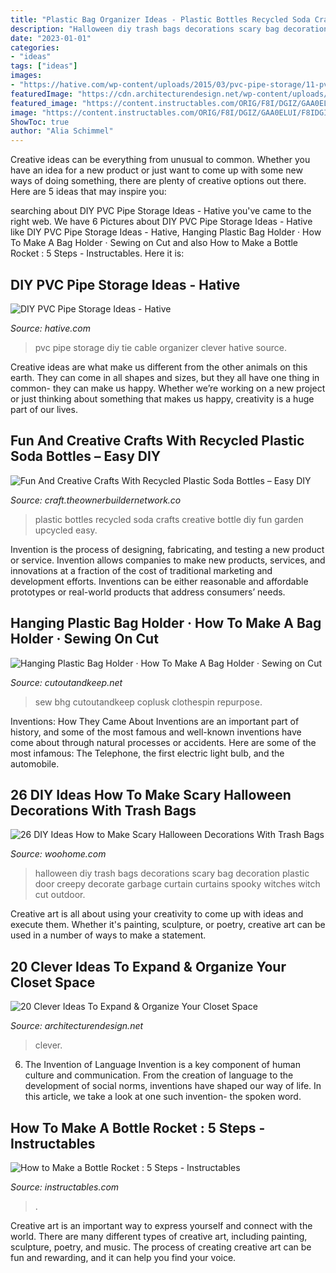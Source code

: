 ```yaml
---
title: "Plastic Bag Organizer Ideas - Plastic Bottles Recycled Soda Crafts Creative Bottle Diy Fun Garden Upcycled Easy"
description: "Halloween diy trash bags decorations scary bag decoration plastic door creepy decorate garbage curtain curtains spooky witches witch cut outdoor"
date: "2023-01-01"
categories:
- "ideas"
tags: ["ideas"]
images:
- "https://hative.com/wp-content/uploads/2015/03/pvc-pipe-storage/11-pvc-pipe-storage-ideas.jpg"
featuredImage: "https://cdn.architecturendesign.net/wp-content/uploads/2015/07/AD-Closet-Organizing-Ideas-10.jpg"
featured_image: "https://content.instructables.com/ORIG/F8I/DGIZ/GAA0ELUI/F8IDGIZGAA0ELUI.jpg?auto=webp&amp;frame=1&amp;width=2100"
image: "https://content.instructables.com/ORIG/F8I/DGIZ/GAA0ELUI/F8IDGIZGAA0ELUI.jpg?auto=webp&amp;frame=1&amp;width=2100"
ShowToc: true
author: "Alia Schimmel"
---
```



Creative ideas can be everything from unusual to common. Whether you have an idea for a new product or just want to come up with some new ways of doing something, there are plenty of creative options out there. Here are 5 ideas that may inspire you: 

	

		
searching about DIY PVC Pipe Storage Ideas - Hative you've came to the right web. We have 6 Pictures about DIY PVC Pipe Storage Ideas - Hative like DIY PVC Pipe Storage Ideas - Hative, Hanging Plastic Bag Holder · How To Make A Bag Holder · Sewing on Cut and also How to Make a Bottle Rocket : 5 Steps - Instructables. Here it is:
		
    
## DIY PVC Pipe Storage Ideas - Hative

<img loading=lazy src="https://hative.com/wp-content/uploads/2015/03/pvc-pipe-storage/11-pvc-pipe-storage-ideas.jpg" onerror="this.onerror=null;this.src='https://tse4.mm.bing.net/th?id=OIP.KTvQpA0fcr9_KrUK3s5DrQHaKv&amp;pid=15.1';" alt="DIY PVC Pipe Storage Ideas - Hative">

_Source: hative.com_

>pvc pipe storage diy tie cable organizer clever hative source. 

	

Creative ideas are what make us different from the other animals on this earth. They can come in all shapes and sizes, but they all have one thing in common- they can make us happy. Whether we’re working on a new project or just thinking about something that makes us happy, creativity is a huge part of our lives.

    
## Fun And Creative Crafts With Recycled Plastic Soda Bottles – Easy DIY

<img loading=lazy src="https://craft.theownerbuildernetwork.co/files/2015/04/Plastic-Bottle-Ideas015.jpg" onerror="this.onerror=null;this.src='https://tse1.mm.bing.net/th?id=OIP.-fuyc2TfrrDA_Q5MKk9GggHaE7&amp;pid=15.1';" alt="Fun And Creative Crafts With Recycled Plastic Soda Bottles – Easy DIY">

_Source: craft.theownerbuildernetwork.co_

>plastic bottles recycled soda crafts creative bottle diy fun garden upcycled easy. 

	

Invention is the process of designing, fabricating, and testing a new product or service. Invention allows companies to make new products, services, and innovations at a fraction of the cost of traditional marketing and development efforts. Inventions can be either reasonable and affordable prototypes or real-world products that address consumers’ needs.

    
## Hanging Plastic Bag Holder · How To Make A Bag Holder · Sewing On Cut

<img loading=lazy src="https://images.coplusk.net/project_images/55375/image/full_plastic_bag_holder_hanging_1275761384.jpg" onerror="this.onerror=null;this.src='https://tse4.mm.bing.net/th?id=OIP.KyvMlfhqb6LlrP3-TQK31gHaJ4&amp;pid=15.1';" alt="Hanging Plastic Bag Holder · How To Make A Bag Holder · Sewing on Cut">

_Source: cutoutandkeep.net_

>sew bhg cutoutandkeep coplusk clothespin repurpose. 

	

Inventions: How They Came About
Inventions are an important part of history, and some of the most famous and well-known inventions have come about through natural processes or accidents. Here are some of the most infamous: The Telephone, the first electric light bulb, and the automobile.

    
## 26 DIY Ideas How To Make Scary Halloween Decorations With Trash Bags

<img loading=lazy src="http://www.woohome.com/wp-content/uploads/2013/10/Diy-Halloween-items-With-Trash-Bags-11.jpg" onerror="this.onerror=null;this.src='https://tse1.mm.bing.net/th?id=OIP.seSdJeePn10sCV9DR1PaugHaJP&amp;pid=15.1';" alt="26 DIY Ideas How to Make Scary Halloween Decorations With Trash Bags">

_Source: woohome.com_

>halloween diy trash bags decorations scary bag decoration plastic door creepy decorate garbage curtain curtains spooky witches witch cut outdoor. 

	

Creative art is all about using your creativity to come up with ideas and execute them. Whether it's painting, sculpture, or poetry, creative art can be used in a number of ways to make a statement.

    
## 20 Clever Ideas To Expand &amp; Organize Your Closet Space

<img loading=lazy src="https://cdn.architecturendesign.net/wp-content/uploads/2015/07/AD-Closet-Organizing-Ideas-10.jpg" onerror="this.onerror=null;this.src='https://tse4.mm.bing.net/th?id=OIP.ahNVah62Yx0uVuiBSMuH5QHaJ3&amp;pid=15.1';" alt="20 Clever Ideas To Expand &amp; Organize Your Closet Space">

_Source: architecturendesign.net_

>clever. 

	

6. The Invention of Language
Invention is a key component of human culture and communication. From the creation of language to the development of social norms, inventions have shaped our way of life. In this article, we take a look at one such invention- the spoken word.

    
## How To Make A Bottle Rocket : 5 Steps - Instructables

<img loading=lazy src="https://content.instructables.com/ORIG/F8I/DGIZ/GAA0ELUI/F8IDGIZGAA0ELUI.jpg?auto=webp&amp;frame=1&amp;width=2100" onerror="this.onerror=null;this.src='https://tse4.mm.bing.net/th?id=OIP.xkuGTJe6dY8X5nYIZBSupAHaJ4&amp;pid=15.1';" alt="How to Make a Bottle Rocket : 5 Steps - Instructables">

_Source: instructables.com_

>. 

	

Creative art is an important way to express yourself and connect with the world. There are many different types of creative art, including painting, sculpture, poetry, and music. The process of creating creative art can be fun and rewarding, and it can help you find your voice.

